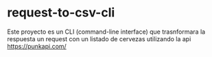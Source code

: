 # request-to-csv-cli

Este proyecto es un CLI (command-line interface) que trasnformara la respuesta un request con un listado de cervezas utilizando la api https://punkapi.com/
